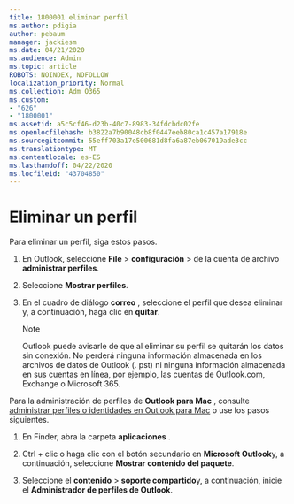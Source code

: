 ```yaml
---
title: 1800001 eliminar perfil
ms.author: pdigia
author: pebaum
manager: jackiesm
ms.date: 04/21/2020
ms.audience: Admin
ms.topic: article
ROBOTS: NOINDEX, NOFOLLOW
localization_priority: Normal
ms.collection: Adm_O365
ms.custom:
- "626"
- "1800001"
ms.assetid: a5c5cf46-d23b-40c7-8983-34fdcbdc02fe
ms.openlocfilehash: b3822a7b90048cb8f0447eeb80ca1c457a17918e
ms.sourcegitcommit: 55eff703a17e500681d8fa6a87eb067019ade3cc
ms.translationtype: MT
ms.contentlocale: es-ES
ms.lasthandoff: 04/22/2020
ms.locfileid: "43704850"
---
```

# <a name="delete-a-profile"></a>Eliminar un perfil

Para eliminar un perfil, siga estos pasos.
  
1. En Outlook, seleccione **File** \> **configuración** \> de la cuenta de archivo **administrar perfiles**.

2. Seleccione **Mostrar perfiles**.

3. En el cuadro de diálogo **correo** , seleccione el perfil que desea eliminar y, a continuación, haga clic en **quitar**.

    > [!NOTE]
    > Outlook puede avisarle de que al eliminar su perfil se quitarán los datos sin conexión. No perderá ninguna información almacenada en los archivos de datos de Outlook (. pst) ni ninguna información almacenada en sus cuentas en línea, por ejemplo, las cuentas de Outlook.com, Exchange o Microsoft 365.
  
Para la administración de perfiles de **Outlook para Mac** , consulte [administrar perfiles o identidades en Outlook para Mac](https://support.office.com/article/fed2a955-74df-4a24-bef6-78a426958c4c.aspx) o use los pasos siguientes.
  
1. En Finder, abra la carpeta **aplicaciones** .

2. Ctrl + clic o haga clic con el botón secundario en **Microsoft Outlook**y, a continuación, seleccione **Mostrar contenido del paquete**.

3. Seleccione el **contenido** \> **soporte compartido**y, a continuación, inicie el **Administrador de perfiles de Outlook**.
